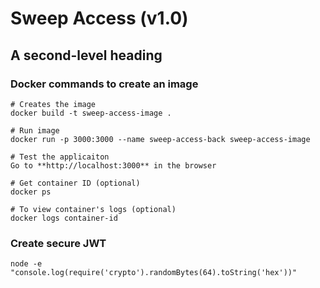 # Sweep Access (v1.0)

## A second-level heading

### Docker commands to create an image

```
# Creates the image
docker build -t sweep-access-image .

# Run image
docker run -p 3000:3000 --name sweep-access-back sweep-access-image

# Test the applicaiton
Go to **http://localhost:3000** in the browser

# Get container ID (optional)
docker ps

# To view container's logs (optional)
docker logs container-id
```

### Create secure JWT

```
node -e "console.log(require('crypto').randomBytes(64).toString('hex'))"
```
